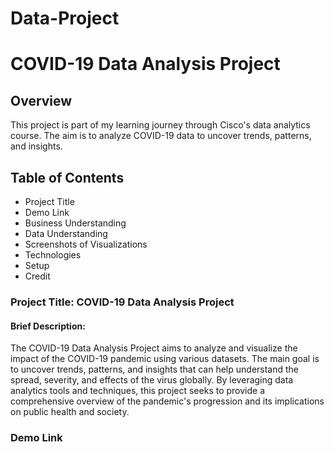 # Data-Project
# COVID-19 Data Analysis Project

## Overview
This project is part of my learning journey through Cisco's data analytics course. The aim is to analyze COVID-19 data to uncover trends, patterns, and insights.

## Table of Contents
- Project Title
- Demo Link
- Business Understanding
- Data Understanding
- Screenshots of Visualizations
- Technologies
- Setup
- Credit

### Project Title: COVID-19 Data Analysis Project

#### Brief Description:
The COVID-19 Data Analysis Project aims to analyze and visualize the impact of the COVID-19 pandemic using various datasets. The main goal is to uncover trends, patterns, and insights that can help understand the spread, severity, and effects of the virus globally. By leveraging data analytics tools and techniques, this project seeks to provide a comprehensive overview of the pandemic's progression and its implications on public health and society.

### Demo Link
